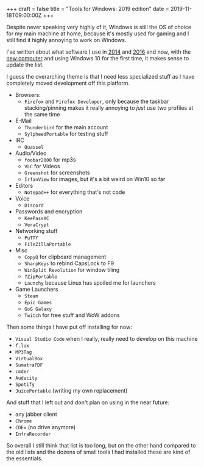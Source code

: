 +++
draft = false
title = "Tools for Windows: 2019 edition"
date = 2019-11-18T09:00:00Z
+++

Despite never speaking very highly of it, Windows is still the OS of choice for
my main machine at home, because it's mostly used for gaming and I still find
it highly annoying to work on Windows.

I've written about what software I use in [2014][win2014] and [2016][win2016]
and now, with the [new computer][hw2019] and using Windows 10 for the first
time, it makes sense to update the list.

I guess the overarching theme is that I need less specialized stuff as I have
completely moved development off this platform.

  * Browsers:
    * `Firefox` and `Firefox Developer`, only because the taskbar stacking/pinning
      makes it really annoying to *just* use two profiles at the same time
  * E-Mail
    * `Thunderbird` for the main account
    * `SylpheedPortable` for testing stuff
  * IRC
    * `Quassel`
  * Audio/Video
    * `foobar2000` for mp3s
    * `VLC` for Videos
    * `Greenshot` for screenshots
    * `IrfanView` for images, but it's a bit weird on Win10 so far
  * Editors
    * `Notepad++` for everything that's not code
  * Voice
    * `Discord`
  * Passwords and encryption
    * `KeePassXC`
    * `VeraCrypt`
  * Networking stuff
    * `PuTTY`
    * `FileZillaPortable`
  * Misc
    * `CopyQ` for clipboard management
    * `SharpKeys` to rebind CapsLock to F9
    * `WinSplit Revolution` for window tiling
    * `7ZipPortable`
    * `Launchy` because Linux has spoiled me for launchers
  * Game Launchers
    * `Steam`
    * `Epic Games`
    * `GoG Galaxy`
    * `Twitch` for free stuff and WoW addons

Then some things I have put off installing for now:

  * `Visual Studio Code` when I really, really need to develop on this machine
  * `f.lux`
  * `MP3Tag`
  * `VirtualBox`
  * `SumatraPDF`
  * `cmder`
  * `Audacity`
  * `Spotify`
  * `JuicePortable` (writing my own replacement)

And stuff that I left out and don't plan on using in the near future:

  * any jabber client
  * `Chrome`
  * `CDEx` (no drive anymore)
  * `InfraRecorder`

So overall I still think that list is too long, but on the other hand compared
to the old lists and the dozens of small tools I had installed these are kind of
the essentials.

[win2014]: /blog/2014/tools-windows/
[win2016]: /blog/2016/tools-windows-2016/
[hw2019]: /blog/2019/hardware-upgrade/
